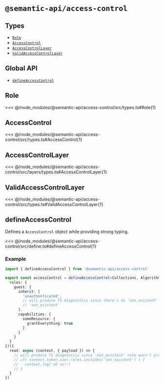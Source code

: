 # `@semantic-api/access-control`

## Types

- [`Role`](#role)
- [`AccessControl`](#access-control)
- [`AccessControlLayer`](#access-control-layer)
- [`ValidAccessControlLayer`](#valid-access-control-layer)

## Global API

- [`defineAccessControl`](#define-access-control)


## Role

<<< @/node_modules/@semantic-api/access-control/src/types.ts#Role{1}

## AccessControl

<<< @/node_modules/@semantic-api/access-control/src/types.ts#AccessControl{1}

## AccessControlLayer

<<< @/node_modules/@semantic-api/access-control/src/layers/types.ts#AccessControlLayer{1}

## ValidAccessControlLayer

<<< @/node_modules/@semantic-api/access-control/src/types.ts#ValidAccessControlLayer{1}

## defineAccessControl

Defines a `AccessControl` object while providing strong typing.

<<< @/node_modules/@semantic-api/access-control/src/define.ts#defineAccessControl{1}

### Example

```typescript
import { defineAccessControl } from '@semantic-api/access-control'

export const accessControl = defineAccessControl<Collections, Algorithms>()({
  roles: {
    guest: {
      inherit: [
        'unauthenticated',
        // will produce TS diagnostics since there's no 'non_existent' role to inherit
        // 'non_existent'
      ],
      capabilities: {
        someResource: {
          grantEverything: true
        }
      }
    }
  }
})({
  read: async (context, { payload }) => {
    // will produce TS diagnostics since 'non_existent' role wasn't provided
    // if( context.token.user.roles.includes('non_existent') ) {
    //   context.log('oh no!')
    // }
  }
})
```
